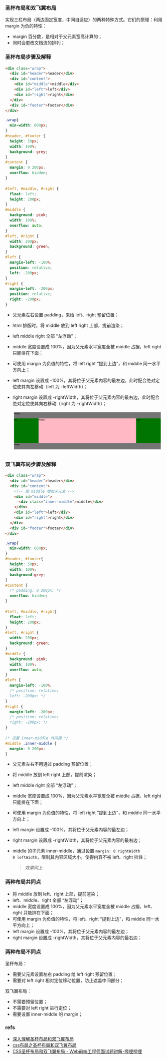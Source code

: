 ### 圣杯布局和双飞翼布局
实现三栏布局（两边固定宽度，中间自适应）的两种特殊方式。它们的原理：利用 margin 为负的特性：
- margin 百分数，是相对于父元素宽高计算的；
- 同时会更改文档流的排列；

### 圣杯布局步骤及解释
``` html
<div class="wrap">
  <div id="header">header</div>
  <div id="content">
    <div id="middle">middle</div>
    <div id="left">left</div>         
    <div id="right">right</div>
  </div>
  <div id="footer">footer</div>
</div>
```

``` css
.wrap{
  min-width: 600px;
}
#header, #footer {
  height: 50px;
  width: 100%;
  background: grey;
}
#content {
  margin: 0 200px;
  overflow: hidden;
}

#left, #middle, #right {
  float: left;
  height: 200px;
}
#middle {
  background: pink;
  width: 100%;
  overflow: auto;
}
#left, #right {
  width: 200px;
  background: green;
}
#left {
  margin-left: -100%;
  position: relative;
  left: -200px;
}
#right {
  margin-left: -200px;
  position: relative;
  right: -200px;
}
```

- 父元素左右设置 padding，来给 left、right 预留位置；
- html 排版时，将 middle 放到 left right 上部，提前渲染；
- left middle right 全部 “左浮动”；
- middle 宽度设置成 100%，因为父元素水平宽度全被 middle 占据，left right 只能排在下面；
- 可使用 margin 为负值的特性，将 left right “提到上边”，和 middle 同一水平方向上；
- left margin 设置成 -100%，其将位于父元素内容的最左边，此时配合绝对定位使其向左移动（left 为 -leftWidth）；
- right margin 设置成 -rightWidth，其将位于父元素内容的最右边，此时配合绝对定位使其向右移动（right 为 -rightWidth）；

  ![圣杯布局](./imgs/圣杯.png)


### 双飞翼布局步骤及解释
``` html
<div class="wrap">
  <div id="header">header</div>
  <div id="content">
    <!-- 给 middle 增加子元素 -->
    <div id="middle">
      <div class="inner-middle">middle</div>
    </div>
    <div id="left">left</div>
    <div id="right">right</div>
  </div>
  <div id="footer">footer</div>
</div>
```

``` css
.wrap{
  min-width: 600px;
}
#header, #footer{
  height: 50px;
  width: 100%;
  background:grey;
}
#content {
  /* padding: 0 200px; */
  overflow: hidden;
}

#left, #middle, #right{
  float: left;
  height: 200px;
}
#left, #right {
  width: 200px;
  background: green;
}
#middle {
  background: pink;
  width: 100%;
  overflow: auto;
}
#left {
  margin-left: -100%;
  /* position: relative;
  left: -200px; */
}
#right {
  margin-left: -200px;
  /* position: relative;
  right: -200px; */
}

/* 设置 inner-middle 外间距 */
#middle .inner-middle {
  margin: 0 200px;
}
```

- 父元素左右不用通过 padding 预留位置；
- 将 middle 放到 left right 上部，提前渲染；
- left middle right 全部 “左浮动”；
- middle 宽度设置成 100%，因为父元素水平宽度全被 middle 占据，left right 只能排在下面；
- 可使用 margin 为负值的特性，将 left right “提到上边”，和 middle 同一水平方向上；
- left margin 设置成 -100%，其将位于父元素内容的最左边；
- right margin 设置成 -rightWidth，其将位于父元素内容的最右边；
- middle 的子元素 inner-middle，通过设置 <code>margin: 0 rightWidth 0 leftWidth</code>，限制其内容区域大小，使得内容不被 left、right 挡住；

  > <i>效果同上</i>

### 两种布局共同点
- 将 middle 放到 left、right 上部，提前渲染；
- left、middle、right 全部 “左浮动”；
- middle 宽度设置成 100%，因为父元素水平宽度全被 middle 占据，left、right 只能排在下面；
- 可使用 margin 为负值的特性，将 left、right “提到上边”，和 middle 同一水平方向上；
- left margin 设置成 -100%，其将位于父元素内容的最左边；
- right margin 设置成 -rightWidth，其将位于父元素内容的最右边；

### 两种布局不同点
圣杯布局：
 - 需要父元素设置左右 padding 给 left right 预留位置；
 - 需要对 left right 相对定位移动位置，防止遮盖中间部分；

双飞翼布局：
 - 不需要预留位置；
 - 不需要对 left right 进行定位；
 - 需要设置 inner-middle 的 margin；

### refs
- [深入理解圣杯布局和双飞翼布局](https://juejin.cn/post/6844903817104850952)
- [css布局之圣杯布局和双飞翼布局](https://juejin.cn/post/6844903568718184461)
- [CSS圣杯布局和双飞翼布局 - Web前端工程师面试题讲解-哔哩哔哩](https://b23.tv/DmN1dK)
